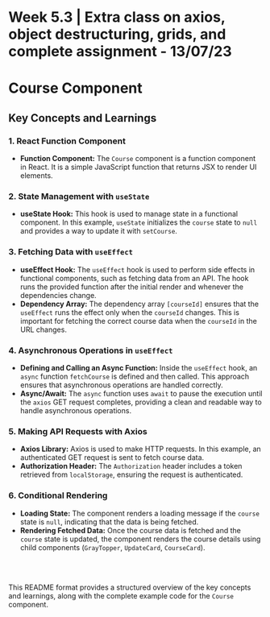 # Week 5.3 | Extra class on axios, object destructuring, grids, and complete assignment - 13/07/23


# Course Component

## Key Concepts and Learnings

### 1. React Function Component
- **Function Component:** The `Course` component is a function component in React. It is a simple JavaScript function that returns JSX to render UI elements.

### 2. State Management with `useState`
- **useState Hook:** This hook is used to manage state in a functional component. In this example, `useState` initializes the `course` state to `null` and provides a way to update it with `setCourse`.

### 3. Fetching Data with `useEffect`
- **useEffect Hook:** The `useEffect` hook is used to perform side effects in functional components, such as fetching data from an API. The hook runs the provided function after the initial render and whenever the dependencies change.
- **Dependency Array:** The dependency array `[courseId]` ensures that the `useEffect` runs the effect only when the `courseId` changes. This is important for fetching the correct course data when the `courseId` in the URL changes.

### 4. Asynchronous Operations in `useEffect`
- **Defining and Calling an Async Function:** Inside the `useEffect` hook, an `async` function `fetchCourse` is defined and then called. This approach ensures that asynchronous operations are handled correctly.
- **Async/Await:** The `async` function uses `await` to pause the execution until the `axios` GET request completes, providing a clean and readable way to handle asynchronous operations.

### 5. Making API Requests with Axios
- **Axios Library:** Axios is used to make HTTP requests. In this example, an authenticated GET request is sent to fetch course data.
- **Authorization Header:** The `Authorization` header includes a token retrieved from `localStorage`, ensuring the request is authenticated.

### 6. Conditional Rendering
- **Loading State:** The component renders a loading message if the `course` state is `null`, indicating that the data is being fetched.
- **Rendering Fetched Data:** Once the course data is fetched and the `course` state is updated, the component renders the course details using child components (`GrayTopper`, `UpdateCard`, `CourseCard`).

<br />
<br />

This README format provides a structured overview of the key concepts and learnings, along with the complete example code for the `Course` component.